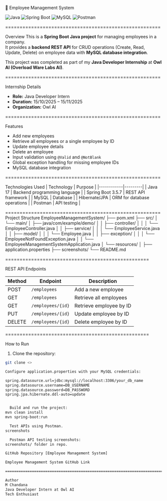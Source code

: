 🏢 Employee Management System

![Java](https://img.shields.io/badge/Java-17-orange)
![Spring Boot](https://img.shields.io/badge/Spring_Boot-3.5.7-brightgreen)
![MySQL](https://img.shields.io/badge/MySQL-8-blue)
![Postman](https://img.shields.io/badge/Postman-API-orange)

======================================================

 Overview
This is a **Spring Boot Java project** for managing employees in a company.  
It provides a **backend REST API** for CRUD operations (Create, Read, Update, Delete) on employee data with **MySQL database integration**.

This project was completed as part of my **Java Developer Internship** at **Owl AI (Overload Ware Labs AI)**.

======================================================

 Internship Details
- **Role:** Java Developer Intern  
- **Duration:** 15/10/2025 – 15/11/2025  
- **Organization:** Owl AI  

======================================================

 Features
- Add new employees
- Retrieve all employees or a single employee by ID
- Update employee details
- Delete an employee
- Input validation using `@Valid` and `@NotBlank`
- Global exception handling for missing employee IDs
- MySQL database integration

======================================================

 Technologies Used
| Technology | Purpose |
|------------|---------|
| Java 17 | Backend programming language |
| Spring Boot 3.5.7 | REST API framework |
| MySQL | Database |
| Hibernate/JPA | ORM for database operations |
| Postman | API testing |

======================================================
 Project Structure
EmployeeManagementSystem/
├── pom.xml
├── src/
│   └── main/
│       ├── java/com/example/demo/
│       │   ├── controller/
│       │   │   └── EmployeeController.java
│       │   ├── service/
│       │   │   └── EmployeeService.java
│       │   ├── model/
│       │   │   └── Employee.java
│       │   ├── exception/
│       │   │   └── EmployeeNotFoundException.java
│       │   └── EmployeeManagementSystemApplication.java
│       └── resources/
│           ├── application.properties
├── screenshots/
└── README.md

==================================================

 REST API Endpoints

| Method | Endpoint | Description |
|--------|----------|-------------|
| POST | `/employees` | Add a new employee |
| GET | `/employees` | Retrieve all employees |
| GET | `/employees/{id}` | Retrieve employee by ID |
| PUT | `/employees/{id}` | Update employee by ID |
| DELETE | `/employees/{id}` | Delete employee by ID |

==================================================

 How to Run

1. Clone the repository:

```bash
git clone <>

Configure application.properties with your MySQL credentials:

spring.datasource.url=jdbc:mysql://localhost:3306/your_db_name
spring.datasource.username=DB_USERNAME
spring.datasource.password=DB_PASSWORD
spring.jpa.hibernate.ddl-auto=update


  Build and run the project:
mvn clean install
mvn spring-boot:run

  Test APIs using Postman.
screenshots

  Postman API testing screenshots:
screenshots/ folder in repo.

GitHub Repository [Employee Management System]

Employee Management System GitHub Link

===================================================================================================================================================

Author
M Chandana
Java Developer Intern at Owl AI
Tech Enthusiast
